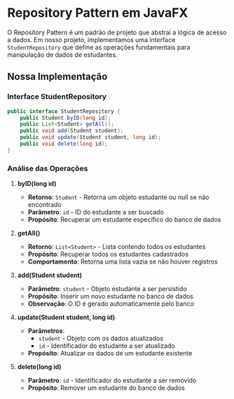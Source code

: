 # Repository Pattern em JavaFX

O Repository Pattern é um padrão de projeto que abstrai a lógica de acesso a dados. Em nosso projeto, implementamos uma interface `StudentRepository` que define as operações fundamentais para manipulação de dados de estudantes.

## Nossa Implementação

### Interface StudentRepository

```java
public interface StudentRepository {
    public Student byID(long id);
    public List<Student> getAll();
    public void add(Student student);
    public void update(Student student, long id);
    public void delete(long id);
}
```

### Análise das Operações

1. **byID(long id)**
   - **Retorno**: `Student` - Retorna um objeto estudante ou null se não encontrado
   - **Parâmetro**: `id` - ID do estudante a ser buscado
   - **Propósito**: Recuperar um estudante específico do banco de dados

2. **getAll()**
   - **Retorno**: `List<Student>` - Lista contendo todos os estudantes
   - **Propósito**: Recuperar todos os estudantes cadastrados
   - **Comportamento**: Retorna uma lista vazia se não houver registros

3. **add(Student student)**
   - **Parâmetro**: `student` - Objeto estudante a ser persistido
   - **Propósito**: Inserir um novo estudante no banco de dados
   - **Observação**: O ID é gerado automaticamente pelo banco

4. **update(Student student, long id)**
   - **Parâmetros**: 
     - `student` - Objeto com os dados atualizados
     - `id` - Identificador do estudante a ser atualizado
   - **Propósito**: Atualizar os dados de um estudante existente

5. **delete(long id)**
   - **Parâmetro**: `id` - Identificador do estudante a ser removido
   - **Propósito**: Remover um estudante do banco de dados

